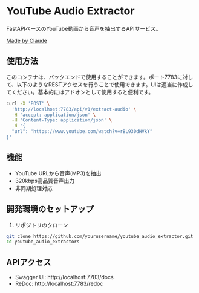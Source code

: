 # YouTube Audio Extractor

FastAPIベースのYouTube動画から音声を抽出するAPIサービス。

[Made by Claude](https://claude.ai/chat/c67c13ff-9ca7-4f8d-aad6-466c1adc1dc5)


## 使用方法
このコンテナは、バックエンドで使用することができます。ポート7783に対して、以下のようなRESTアクセスを行うことで使用できます。UIは適当に作成してください。基本的にはアドオンとして使用すると便利です。

```bash
curl -X 'POST' \
  'http://localhost:7783/api/v1/extract-audio' \
  -H 'accept: application/json' \
  -H 'Content-Type: application/json' \
  -d '{
  "url": "https://www.youtube.com/watch?v=rBL930dHVkY"
}'
```


## 機能
- YouTube URLから音声(MP3)を抽出
- 320kbps高品質音声出力
- 非同期処理対応

## 開発環境のセットアップ
1. リポジトリのクローン
```bash
git clone https://github.com/yourusername/youtube_audio_extractor.git
cd youtube_audio_extractors
```

## APIアクセス
- Swagger UI: http://localhost:7783/docs
- ReDoc: http://localhost:7783/redoc